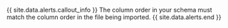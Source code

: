{{ site.data.alerts.callout_info }}
The column order in your schema must match the column order in the file being imported.
{{ site.data.alerts.end }}